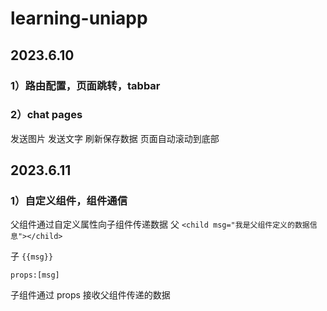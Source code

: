 ﻿# learning-uniapp
## 2023.6.10 

### 1）路由配置，页面跳转，tabbar

### 2）chat pages
 发送图片
 发送文字
 刷新保存数据
 页面自动滚动到底部
## 2023.6.11
### 1）自定义组件，组件通信
 父组件通过自定义属性向子组件传递数据
 父
  `<child msg="我是父组件定义的数据信息"></child>`
  
 子
  `{{msg}}`
  
  `props:[msg]`
 
 子组件通过 props 接收父组件传递的数据
